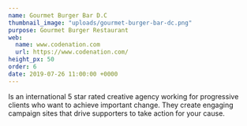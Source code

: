 ```yaml
---
name: Gourmet Burger Bar D.C
thumbnail_image: "uploads/gourmet-burger-bar-dc.png"
purpose: Gourmet Burger Restaurant
web:
  name: www.codenation.com
  url: https://www.codenation.com/
height_px: 50
order: 6
date: 2019-07-26 11:00:00 +0000
---
```

Is an international 5 star rated creative agency working for progressive clients who want to achieve important change. They create engaging campaign sites that drive supporters to take action for your cause.